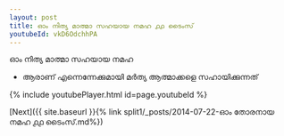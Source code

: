 ```yaml
---
layout: post
title: ഓം നിത്യ മാത്മാ സഹയായ നമഹ ൧൧ ടൈംസ്
youtubeId: vkD6OdchhPA
---
```

 
 
 ഓം നിത്യ മാത്മാ സഹയായ നമഹ 
 
 -  ആരാണ് എന്നെന്നേക്കുമായി മർത്യ ആത്മാക്കളെ സഹായിക്കുന്നത് 
 
  
 
  
 
 
 
 
 
 


{% include youtubePlayer.html id=page.youtubeId %}
 
[Next]({{ site.baseurl }}{% link  split1/_posts/2014-07-22-ഓം തോരനായ നമഹ ൧൧ ടൈംസ്.md%})
 
